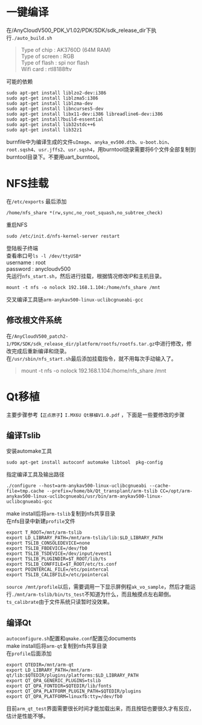 # 一键编译
在/AnyCloudV500_PDK_V1.02/PDK/SDK/sdk_release_dir下执行`./auto_build.sh`  

>Type of chip : AK3760D (64M RAM)  
Type of screen : RGB  
Type of flash : spi nor flash  
Wifi card : rtl8188ftv  

可能的依赖
```
sudo apt-get install liblzo2-dev:i386  
sudo apt-get install liblzma5:i386  
sudo apt-get install liblzma-dev  
sudo apt-get install libncurses5-dev  
sudo apt-get install libx11-dev:i386 libreadline6-dev:i386  
sudo apt-get install?build-essential  
sudo apt-get install lib32stdc++6  
sudo apt-get install lib32z1  
```

burnfile中为编译生成的文件`uImage`、`anyka_ev500.dtb`、`u-boot.bin`、`root.sqsh4`、`usr.jffs2`、`usr.sqsh4`，用burntool烧录需要将6个文件全部复制到burntool目录下。不要用uart_burntool。  

# NFS挂载
在`/etc/exports`  最后添加

    /home/nfs_share *(rw,sync,no_root_squash,no_subtree_check) 

重启NFS  

    sudo /etc/init.d/nfs-kernel-server restart  

登陆板子终端  
查看串口号`ls -l /dev/ttyUSB*  `  
username : root  
password : anycloudv500  
先运行`nfs_start.sh`，然后进行挂载，根据情况修改IP和主机目录。

    mount -t nfs -o nolock 192.168.1.104:/home/nfs_share /mnt  

交叉编译工具链`arm-anykav500-linux-uclibcgnueabi-gcc`

## 修改根文件系统
在`/AnyCloudV500_patch2-1/PDK/SDK/sdk_release_dir/platform/rootfs/rootfs.tar.gz`中进行修改，修改完成后重新编译和烧录。  
在`/usr/sbin/nfs_start.sh`最后添加挂载指令，就不用每次手动输入了。
>mount -t nfs -o nolock 192.168.1.104:/home/nfs_share /mnt

# Qt移植
主要步骤参考`【正点原子】I.MX6U Qt移植V1.0.pdf`  ，下面是一些要修改的步骤
## 编译Tslib
安装automake工具  

    sudo apt-get install autoconf automake libtool  pkg-config

指定编译工具及输出路径

    ./configure --host=arm-anykav500-linux-uclibcgnueabi --cache-file=tmp.cache --prefix=/home/bk/Qt_transplant/arm-tslib CC=/opt/arm-anykav500-linux-uclibcgnueabi/usr/bin/arm-anykav500-linux-uclibcgnueabi-gcc

make install后将`arm-tslib`复制到nfs共享目录  
在nfs目录中新建`profile`文件
```
export T_ROOT=/mnt/arm-tslib
export LD_LIBRARY_PATH=/mnt/arm-tslib/lib:$LD_LIBRARY_PATH
export TSLIB_CONSOLEDEVICE=none
export TSLIB_FBDEVICE=/dev/fb0
export TSLIB_TSDEVICE=/dev/input/event1
export TSLIB_PLUGINDIR=$T_ROOT/lib/ts
export TSLIB_CONFFILE=$T_ROOT/etc/ts.conf
export POINTERCAL_FILE=/etc/pointercal
export TSLIB_CALIBFILE=/etc/pointercal
```

`source /mnt/profile`以后，需要调用一下显示屏例程`ak_vo_sample`，然后才能运行`./mnt/arm-tslib/bin/ts_test`不知道为什么，而且触摸点左右颠倒。`ts_calibrate`由于文件系统只读暂时没效果。

## 编译Qt
`autoconfigure.sh`配置和`qmake.conf`配置见documents  
make install后将`arm-qt`复制到nfs共享目录  
在`profile`后面添加
```
export QTEDIR=/mnt/arm-qt
export LD_LIBRARY_PATH=/mnt/arm-qt/lib:$QTEDIR/plugins/platforms:$LD_LIBRARY_PATH
export QT_QPA_GENERIC_PLUGINS=tslib
export QT_QPA_FONTDIR=$QTEDIR/lib/fonts 
export QT_QPA_PLATFORM_PLUGIN_PATH=$QTEDIR/plugins
export QT_QPA_PLATFORM=linuxfb:tty=/dev/fb0
```
目前`arm_qt_test`界面需要很长时间才能加载出来，而且按钮也要很久才有反应，估计是性能不够。